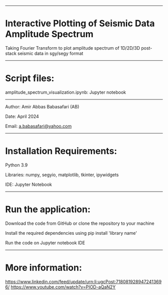 --------------------------------------------------------------------------------------------------------------------------------------
# Interactive Plotting of Seismic Data Amplitude Spectrum

Taking Fourier Transform to plot amplitude spectrum of 1D/2D/3D post-stack seismic data in sgy/segy format

--------------------------------------------------------------------------------------------------------------------------------------
# Script files:

amplitude_spectrum_visualization.ipynb: Jupyter notebook

--------------------------------------------------------------------------------------------------------------------------------------

Author: Amir Abbas Babasafari (AB)

Date: April 2024

Email: a.babasafari@yahoo.com

--------------------------------------------------------------------------------------------------------------------------------------
# Installation Requirements:

Python 3.9

Libraries: numpy, segyio, matplotlib, tkinter, ipywidgets

IDE: Jupyter Notebook

--------------------------------------------------------------------------------------------------------------------------------------
# Run the application:

Download the code from GitHub or clone the repository to your machine

Install the required dependencies using pip install 'library name'

Run the code on Jupyter notebook IDE

--------------------------------------------------------------------------------------------------------------------------------------
# More information:

https://www.linkedin.com/feed/update/urn:li:ugcPost:7180819289472413696/
https://www.youtube.com/watch?v=PIOD-aQaN2Y 



